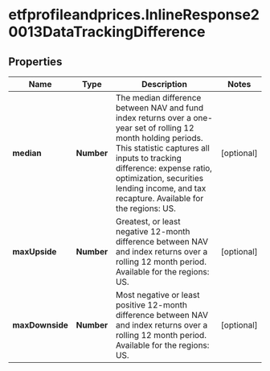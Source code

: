 # etfprofileandprices.InlineResponse20013DataTrackingDifference

## Properties

Name | Type | Description | Notes
------------ | ------------- | ------------- | -------------
**median** | **Number** | The median difference between NAV and fund index returns over a one-year set of rolling 12 month holding periods. This statistic captures all inputs to tracking difference: expense ratio, optimization, securities lending income, and tax recapture. Available for the regions: US. | [optional] 
**maxUpside** | **Number** | Greatest, or least negative 12-month difference between NAV and index returns over a rolling 12 month period. Available for the regions: US. | [optional] 
**maxDownside** | **Number** | Most negative or least positive 12-month difference between NAV and index returns over a rolling 12 month period. Available for the regions: US. | [optional] 



